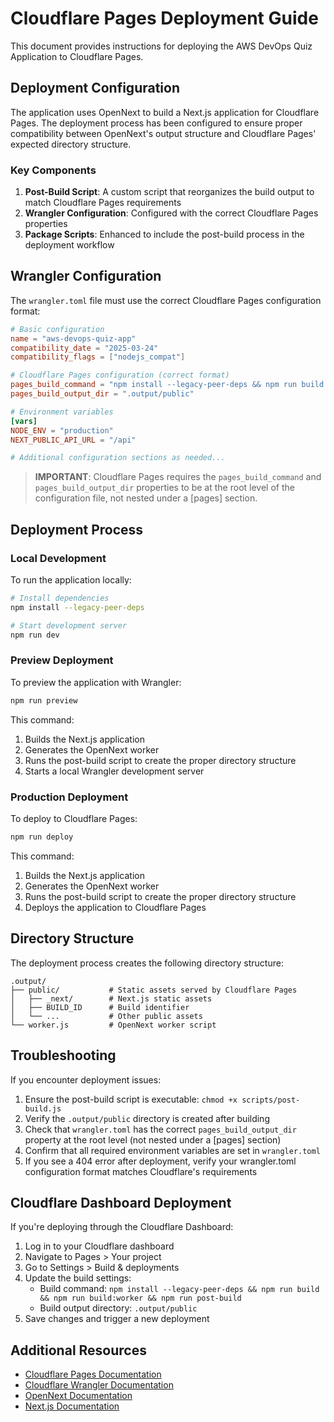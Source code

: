 # Cloudflare Pages Deployment Guide

This document provides instructions for deploying the AWS DevOps Quiz Application to Cloudflare Pages.

## Deployment Configuration

The application uses OpenNext to build a Next.js application for Cloudflare Pages. The deployment process has been configured to ensure proper compatibility between OpenNext's output structure and Cloudflare Pages' expected directory structure.

### Key Components

1. **Post-Build Script**: A custom script that reorganizes the build output to match Cloudflare Pages requirements
2. **Wrangler Configuration**: Configured with the correct Cloudflare Pages properties
3. **Package Scripts**: Enhanced to include the post-build process in the deployment workflow

## Wrangler Configuration

The `wrangler.toml` file must use the correct Cloudflare Pages configuration format:

```toml
# Basic configuration
name = "aws-devops-quiz-app"
compatibility_date = "2025-03-24"
compatibility_flags = ["nodejs_compat"]

# Cloudflare Pages configuration (correct format)
pages_build_command = "npm install --legacy-peer-deps && npm run build && npm run build:worker && npm run post-build"
pages_build_output_dir = ".output/public"

# Environment variables
[vars]
NODE_ENV = "production"
NEXT_PUBLIC_API_URL = "/api"

# Additional configuration sections as needed...
```

> **IMPORTANT**: Cloudflare Pages requires the `pages_build_command` and `pages_build_output_dir` properties to be at the root level of the configuration file, not nested under a [pages] section.

## Deployment Process

### Local Development

To run the application locally:

```bash
# Install dependencies
npm install --legacy-peer-deps

# Start development server
npm run dev
```

### Preview Deployment

To preview the application with Wrangler:

```bash
npm run preview
```

This command:
1. Builds the Next.js application
2. Generates the OpenNext worker
3. Runs the post-build script to create the proper directory structure
4. Starts a local Wrangler development server

### Production Deployment

To deploy to Cloudflare Pages:

```bash
npm run deploy
```

This command:
1. Builds the Next.js application
2. Generates the OpenNext worker
3. Runs the post-build script to create the proper directory structure
4. Deploys the application to Cloudflare Pages

## Directory Structure

The deployment process creates the following directory structure:

```
.output/
├── public/           # Static assets served by Cloudflare Pages
│   ├── _next/        # Next.js static assets
│   ├── BUILD_ID      # Build identifier
│   └── ...           # Other public assets
└── worker.js         # OpenNext worker script
```

## Troubleshooting

If you encounter deployment issues:

1. Ensure the post-build script is executable: `chmod +x scripts/post-build.js`
2. Verify the `.output/public` directory is created after building
3. Check that `wrangler.toml` has the correct `pages_build_output_dir` property at the root level (not nested under a [pages] section)
4. Confirm that all required environment variables are set in `wrangler.toml`
5. If you see a 404 error after deployment, verify your wrangler.toml configuration format matches Cloudflare's requirements

## Cloudflare Dashboard Deployment

If you're deploying through the Cloudflare Dashboard:

1. Log in to your Cloudflare dashboard
2. Navigate to Pages > Your project
3. Go to Settings > Build & deployments
4. Update the build settings:
   - Build command: `npm install --legacy-peer-deps && npm run build && npm run build:worker && npm run post-build`
   - Build output directory: `.output/public`
5. Save changes and trigger a new deployment

## Additional Resources

- [Cloudflare Pages Documentation](https://developers.cloudflare.com/pages/)
- [Cloudflare Wrangler Documentation](https://developers.cloudflare.com/workers/wrangler/)
- [OpenNext Documentation](https://open-next.js.org/)
- [Next.js Documentation](https://nextjs.org/docs)
